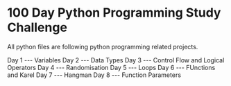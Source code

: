 # 100 Day Python Programming Study Challenge

All python files are following python programming related projects.

Day 1 --- Variables
Day 2 --- Data Types
Day 3 --- Control Flow and Logical Operators
Day 4 --- Randomisation
Day 5 --- Loops
Day 6 --- FUnctions and Karel
Day 7 --- Hangman
Day 8 --- Function Parameters
